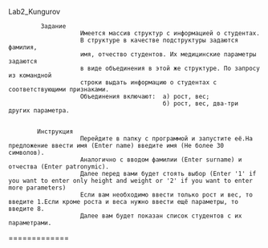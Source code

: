 Lab2_Kungurov

             Задание
                        Имеется массив структур с информацией о студентах. 
                        В структуре в качестве подструктуры задаются фамилия, 
                        имя, отчество студентов. Их медицинские параметры задаются 
                        в виде объединения в этой же структуре. По запросу из командной 
                        строки выдать информацию о студентах с соответствующими признаками.  
                        Объединения включают:  а) рост, вес;  
                                               б) рост, вес, два-три других параметра. 
                                               
                                               
            Инструкция
                        Перейдите в папку с программой и запустите её.На предложение ввести имя (Enter name) введите имя (Не более 30 символов).
                        Аналогично с вводом фамилии (Enter surname) и отчества (Enter patronymic).
                        Далее перед вами будет стоять выбор (Enter '1' if you want to enter only height and weight or '2' if you want to enter more parameters)
                        Если вам необходимо ввести только рост и вес, то введите 1.Если кроме роста и веса нужно ввести ещё параметры, то введите 8.
                        Далее вам будет показан список студентов с их параметрами.
=============